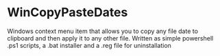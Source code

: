 # WinCopyPasteDates
Windows context menu item that allows you to copy any file date to clipboard and then apply it to any other file.
Written as simple powershell .ps1 scripts, a .bat installer and a .reg file for uninstallation
